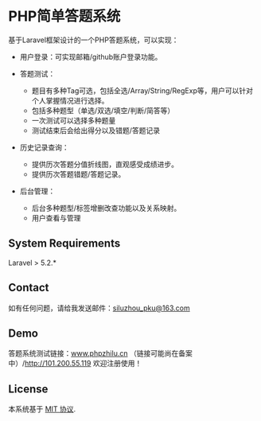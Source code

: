 # PHP简单答题系统


基于Laravel框架设计的一个PHP答题系统，可以实现：
- 用户登录：可实现邮箱/github账户登录功能。
- 答题测试：
    - 题目有多种Tag可选，包括全选/Array/String/RegExp等，用户可以针对个人掌握情况进行选择。
    - 包括多种题型（单选/双选/填空/判断/简答等）
    - 一次测试可以选择多种题量
    - 测试结束后会给出得分以及错题/答题记录
    
- 历史记录查询：
    - 提供历次答题分值折线图，直观感受成绩进步。
    - 提供历次答题错题/答题记录。
 
- 后台管理：
    - 后台多种题型/标签增删改查功能以及关系映射。
    - 用户查看与管理

## System Requirements

Laravel > 5.2.*

## Contact
如有任何问题，请给我发送邮件：siluzhou_pku@163.com

## Demo


答题系统测试链接：www.phpzhilu.cn （链接可能尚在备案中）/http://101.200.55.119 欢迎注册使用！
## License

本系统基于 [MIT 协议](http://opensource.org/licenses/MIT).
